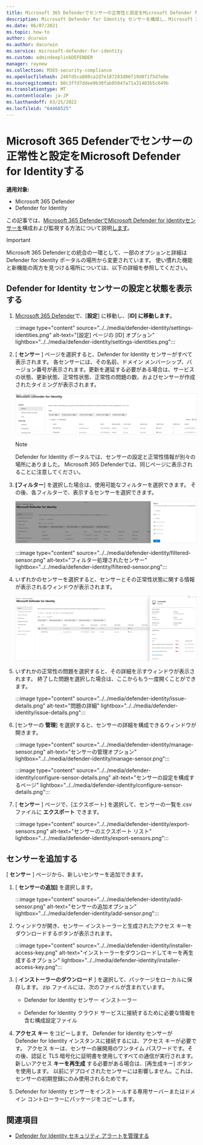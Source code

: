 ```yaml
---
title: Microsoft 365 Defenderでセンサーの正常性と設定をMicrosoft Defender for Identityする
description: Microsoft Defender for Identity センサーを構成し、Microsoft 365 Defenderで正常性を監視する方法について説明します
ms.date: 06/07/2021
ms.topic: how-to
author: dcurwin
ms.author: dacurwin
ms.service: microsoft-defender-for-identity
ms.custom: admindeeplinkDEFENDER
manager: raynew
ms.collection: M365-security-compliance
ms.openlocfilehash: 246fd5ca880ca2d7e187283d06f19d071f5d7e0e
ms.sourcegitcommit: b0c3ffd7ddee9b30fab85047a71a31483b5c649b
ms.translationtype: MT
ms.contentlocale: ja-JP
ms.lasthandoff: 03/25/2022
ms.locfileid: "64468525"
---
```

# <a name="microsoft-defender-for-identity-sensor-health-and-settings-in-microsoft-365-defender"></a>Microsoft 365 Defenderでセンサーの正常性と設定をMicrosoft Defender for Identityする

**適用対象:**

- Microsoft 365 Defender
- Defender for Identity

この記事では、[Microsoft 365 DefenderでMicrosoft Defender for Identityセンサーを](/defender-for-identity)構成および監視する方法について説明[します](/microsoft-365/security/defender/overview-security-center)。

>[!IMPORTANT]
>Microsoft 365 Defenderとの統合の一環として、一部のオプションと詳細は Defender for Identity ポータルの場所から変更されています。 使い慣れた機能と新機能の両方を見つける場所については、以下の詳細を参照してください。

## <a name="view-defender-for-identity-sensor-settings-and-status"></a>Defender for Identity センサーの設定と状態を表示する

1. <a href="https://go.microsoft.com/fwlink/p/?linkid=2077139" target="_blank">Microsoft 365 Defender</a>で、[**設定**] に移動し、[**ID] に移動します**。

   :::image type="content" source="../../media/defender-identity/settings-identities.png" alt-text="[設定] ページの [ID] オプション" lightbox="../../media/defender-identity/settings-identities.png":::

1. [ **センサー** ] ページを選択すると、Defender for Identity センサーがすべて表示されます。 各センサーには、その名前、ドメイン メンバーシップ、バージョン番号が表示されます。更新を遅延する必要がある場合は、サービスの状態、更新状態、正常性状態、正常性の問題の数、およびセンサーが作成されたタイミングが表示されます。

    [![[センサー] ページ。](../../media/defender-identity/sensor-page.png)](../../media/defender-identity/sensor-page.png#lightbox)

    >[!NOTE]
    >Defender for Identity ポータルでは、センサーの設定と正常性情報が別々の場所にありました。 Microsoft 365 Defenderでは、同じページに表示されることに注意してください。

1. **[フィルター**] を選択した場合は、使用可能なフィルターを選択できます。 その後、各フィルターで、表示するセンサーを選択できます。

    [![センサー フィルター。](../../media/defender-identity/sensor-filters.png)](../../media/defender-identity/sensor-filters.png#lightbox)

    :::image type="content" source="../../media/defender-identity/filtered-sensor.png" alt-text="フィルター処理されたセンサー" lightbox="../../media/defender-identity/filtered-sensor.png":::

1. いずれかのセンサーを選択すると、センサーとその正常性状態に関する情報が表示されるウィンドウが表示されます。

    [![センサーの詳細。](../../media/defender-identity/sensor-details.png)](../../media/defender-identity/sensor-details.png#lightbox)

1. いずれかの正常性の問題を選択すると、その詳細を示すウィンドウが表示されます。 終了した問題を選択した場合は、ここからもう一度開くことができます。

   :::image type="content" source="../../media/defender-identity/issue-details.png" alt-text="問題の詳細" lightbox="../../media/defender-identity/issue-details.png":::
    

1. [センサーの **管理**] を選択すると、センサーの詳細を構成できるウィンドウが開きます。

   :::image type="content" source="../../media/defender-identity/manage-sensor.png" alt-text="センサーの管理オプション" lightbox="../../media/defender-identity/manage-sensor.png":::

   :::image type="content" source="../../media/defender-identity/configure-sensor-details.png" alt-text="センサーの設定を構成するページ" lightbox="../../media/defender-identity/configure-sensor-details.png":::

1. [ **センサー** ] ページで、[エクスポート] を選択して、センサーの一覧を.csv ファイルに **エクスポート** できます。

   :::image type="content" source="../../media/defender-identity/export-sensors.png" alt-text="センサーのエクスポート リスト" lightbox="../../media/defender-identity/export-sensors.png":::

## <a name="add-a-sensor"></a>センサーを追加する

[ **センサー** ] ページから、新しいセンサーを追加できます。

1. [ **センサーの追加]** を選択します。

   :::image type="content" source="../../media/defender-identity/add-sensor.png" alt-text="センサーの追加オプション" lightbox="../../media/defender-identity/add-sensor.png":::

1. ウィンドウが開き、センサー インストーラーと生成されたアクセス キーをダウンロードするボタンが表示されます。

   :::image type="content" source="../../media/defender-identity/installer-access-key.png" alt-text="インストーラーをダウンロードしてキーを再生成するオプション" lightbox="../../media/defender-identity/installer-access-key.png":::

1. [ **インストーラーのダウンロード** ] を選択して、パッケージをローカルに保存します。 zip ファイルには、次のファイルが含まれています。

    - Defender for Identity センサー インストーラー

    - Defender for Identity クラウド サービスに接続するために必要な情報を含む構成設定ファイル

1. **アクセス キー** をコピーします。 Defender for Identity センサーが Defender for Identity インスタンスに接続するには、アクセス キーが必要です。 アクセス キーは、センサーの展開用のワンタイム パスワードです。その後、認証と TLS 暗号化に証明書を使用してすべての通信が実行されます。 新しいアクセス **キーを再生成** する必要がある場合は、[再生成キー] ボタンを使用します。 以前にデプロイされたセンサーには影響しません。これは、センサーの初期登録にのみ使用されるためです。

1. Defender for Identity センサーをインストールする専用サーバーまたはドメイン コントローラーにパッケージをコピーします。

## <a name="see-also"></a>関連項目

- [Defender for Identity セキュリティ アラートを管理する](manage-security-alerts.md)
